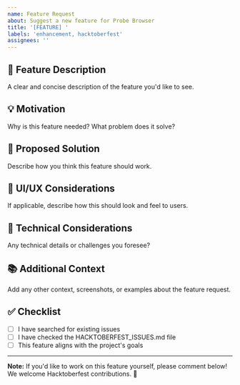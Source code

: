 ```yaml
---
name: Feature Request
about: Suggest a new feature for Probe Browser
title: '[FEATURE] '
labels: 'enhancement, hacktoberfest'
assignees: ''
---
```


## 🚀 Feature Description
A clear and concise description of the feature you'd like to see.

## 💡 Motivation
Why is this feature needed? What problem does it solve?

## 📝 Proposed Solution
Describe how you think this feature should work.

## 🎨 UI/UX Considerations
If applicable, describe how this should look and feel to users.

## 🔧 Technical Considerations
Any technical details or challenges you foresee?

## 📚 Additional Context
Add any other context, screenshots, or examples about the feature request.

## ✅ Checklist
- [ ] I have searched for existing issues
- [ ] I have checked the HACKTOBERFEST_ISSUES.md file
- [ ] This feature aligns with the project's goals

---
**Note:** If you'd like to work on this feature yourself, please comment below! We welcome Hacktoberfest contributions. 🎃

